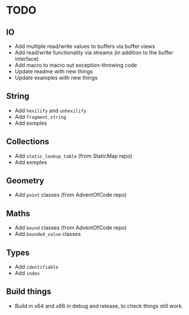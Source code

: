 # TODO

## IO
* Add multiple read/write values to buffers via buffer views
* Add read/write functionality via streams (in addition to the buffer interface)
* Add macro to macro out exception-throwing code
* Update readme with new things
* Update examples with new things

## String
* Add `hexilify` and `unhexilify`
* Add `fragment_string`
* Add exmples

## Collections
* Add `static_lookup_table` (from StaticMap repo)
* Add exmples

## Geometry
* Add `point` classes (from AdventOfCode repo)

## Maths
* Add `bound` classes  (from AdventOfCode repo)
* Add `bounded_value` classes

## Types
* Add `identifiable`
* Add `index`

## Build things
* Build in x64 and x86 in debug and release, to check things still work.